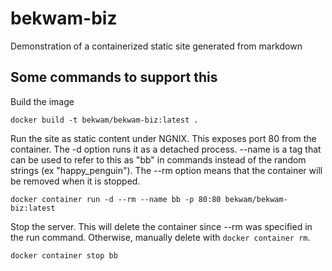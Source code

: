 # bekwam-biz
Demonstration of a containerized static site generated from markdown

## Some commands to support this

Build the image

    docker build -t bekwam/bekwam-biz:latest .
    
Run the site as static content under NGNIX.  This exposes port 80 from the container.  The -d option runs it as a detached process.  --name is a tag that can be used to refer to this as "bb" in commands instead of the random strings (ex "happy_penguin").  The --rm option means that the container will be removed when it is stopped.

    docker container run -d --rm --name bb -p 80:80 bekwam/bekwam-biz:latest
    
Stop the server.  This will delete the container since --rm was specified in the run command.  Otherwise, manually delete with `docker container rm`.

    docker container stop bb
